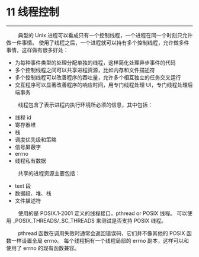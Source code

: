 # 11 线程控制
***

&emsp;&emsp;
典型的 Unix 进程可以看成只有一个控制线程，一个进程在同一个时刻只允许做一件事情。
使用了线程之后，一个进程就可以持有多个控制线程，允许做多件事情，这样做有很多好处：

+ 为每种事件类型的处理分配单独的线程，这样简化处理异步事件的代码
+ 多个控制线程之间可以共享进程资源，比如内存和文件描述符
+ 多个控制线程可以改善程序的吞吐量，允许多个相互独立的任务交叉运行
+ 交互程序可以显著改善程序的响应时间，用专门线程处理 UI，专门线程处理后端事务

&emsp;&emsp;
线程包含了表示进程内执行环境所必须的信息，其中包括：

+ 线程 id
+ 寄存器堆
+ 栈
+ 调度优先级和策略
+ 信号屏蔽字
+ errno
+ 线程私有数据

&emsp;&emsp;
共享的进程资源主要包括：

+ text 段
+ 数据段、堆、栈
+ 文件描述符

&emsp;&emsp;
使用的是 POSIX.1-2001 定义的线程接口，pthread or POSIX 线程。
可以使用 \_POSIX\_THREADS/\_SC\_THREADS 来测试是否支持 POSIX 线程。

&emsp;&emsp;
pthread 函数在调用失败时通常会返回错误码，它们并不像其他的 POSIX 函数一样设置全局 errno。
每个线程拥有一个线程局部的 errno 副本，这样可以和使用了 errno 的现有函数兼容。